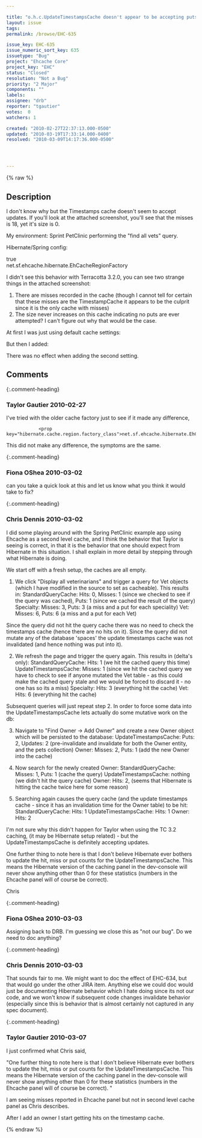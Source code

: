 ```yaml
---

title: "o.h.c.UpdateTimestampsCache doesn't appear to be accepting puts"
layout: issue
tags: 
permalink: /browse/EHC-635

issue_key: EHC-635
issue_numeric_sort_key: 635
issuetype: "Bug"
project: "Ehcache Core"
project_key: "EHC"
status: "Closed"
resolution: "Not a Bug"
priority: "2 Major"
components: ""
labels: 
assignee: "drb"
reporter: "tgautier"
votes:  0
watchers: 1

created: "2010-02-27T22:37:13.000-0500"
updated: "2010-03-19T17:33:14.000-0400"
resolved: "2010-03-09T14:17:36.000-0500"




---
```


{% raw %}

## Description

<div markdown="1" class="description">

I don't know why but the Timestamps cache doesn't seem to accept updates.  If you'll look at the attached screenshot, you'll see that the misses is 18, yet it's size is 0.

My environment:
Sprint PetClinic performing the "find all vets" query.  

Hibernate/Spring config:

<prop key="hibernate.cache.use\_query\_cache">true</prop>          
<prop key="hibernate.cache.region.factory\_class">net.sf.ehcache.hibernate.EhCacheRegionFactory</prop>


I didn't see this behavior with Terracotta 3.2.0, you can see two strange things in the attached screenshot:
1) There are misses recorded in the cache (though I cannot tell for certain that these misses are the TimestampCache it appears to be the culprit since it is the only cache with misses)
2) The size never increases on this cache indicating no puts are ever attempted?  I can't figure out why that would be the case.

At first I was just using default cache settings:
  <defaultCache
            maxElementsInMemory="0"
            eternal="false"
            timeToIdleSeconds="1200"
            timeToLiveSeconds="1200">
            <terracotta />
  </defaultCache>

But then I added:
 <cache name="org.hibernate.cache.UpdateTimestampsCache"
         eternal="true">
         <terracotta />
  </cache>

There was no effect when adding the second setting.

</div>

## Comments


{:.comment-heading}
### **Taylor Gautier** <span class="date">2010-02-27</span>

<div markdown="1" class="comment">

I've tried with the older cache factory just to see if it made any difference,

                <prop key="hibernate.cache.region.factory_class">net.sf.ehcache.hibernate.EhCacheRegionFactory</prop>

This did not make any difference, the symptoms are the same.

</div>


{:.comment-heading}
### **Fiona OShea** <span class="date">2010-03-02</span>

<div markdown="1" class="comment">

can you take a quick look at this and let us know what you think it would take to fix?

</div>


{:.comment-heading}
### **Chris Dennis** <span class="date">2010-03-02</span>

<div markdown="1" class="comment">

I did some playing around with the Spring PetClinic example app using Ehcache as a second level cache, and I think the behavior that Taylor is seeing is correct, in that it is the behavior that one should expect from Hibernate in this situation.  I shall explain in more detail by stepping through what Hibernate is doing.

We start off with a fresh setup, the caches are all empty.

1. We click "Display all veterinarians" and trigger a query for Vet objects (which I have modified in the source to set as cacheable).  This results in:
StandardQueryCache: Hits: 0, Misses: 1 (since we checked to see if the query was cached), Puts: 1 (since we cached the result of the query)
Specialty: Misses: 3, Puts: 3 (a miss and a put for each speciality)
Vet: Misses: 6, Puts: 6 (a miss and a put for each Vet)

Since the query did not hit the query cache there was no need to check the timestamps cache (hence there are no hits on it).  Since the query did not mutate any of the database 'spaces' the update timestamps cache was not invalidated (and hence nothing was put into it).

2. We refresh the page and trigger the query again.  This results in (delta's only):
StandardQueryCache: Hits: 1 (we hit the cached query this time)
UpdateTimestampsCache: Misses: 1 (since we hit the cached query we have to check to see if anyone mutated the Vet table - as this could make the cached query stale and we would be forced to discard it - no one has so its a miss)
Specialty: Hits: 3 (everything hit the cache)
Vet: Hits: 6 (everything hit the cache)

Subsequent queries will just repeat step 2.  In order to force some data into the UpdateTimestampsCache lets actually do some mutative work on the db:

3. Navigate to "Find Owner -> Add Owner" and create a new Owner object which will be persisted to the database:
UpdateTimestampsCache: Puts: 2, Updates: 2 (pre-invalidate and invalidate for both the Owner entity, and the pets collection)
Owner: Misses: 2, Puts: 1 (add the new Owner into the cache)

4. Now search for the newly created Owner:
StandardQueryCache: Misses: 1, Puts: 1 (cache the query)
UpdateTimestampsCache: nothing (we didn't hit the query cache)
Owner: Hits: 2, (seems that Hibernate is hitting the cache twice here for some reason)

5. Searching again causes the query cache (and the update timestamps cache - since it has an invalidation time for the Owner table) to be hit:
StandardQueryCache: Hits: 1
UpdateTimestampsCache: Hits: 1
Owner: Hits: 2

I'm not sure why this didn't happen for Taylor when using the TC 3.2 caching, (it may be Hibernate setup related) - but the UpdateTimestampsCache is definitely accepting updates.

One further thing to note here is that I don't believe Hibernate ever bothers to update the hit, miss or put counts for the UpdateTimestampsCache.  This means the Hibernate version of the caching panel in the dev-console will never show anything other than 0 for these statistics (numbers in the Ehcache panel will of course be correct).

Chris

</div>


{:.comment-heading}
### **Fiona OShea** <span class="date">2010-03-03</span>

<div markdown="1" class="comment">

Assigning back to DRB. I'm guessing we close this as "not our bug". Do we need to doc anything?

</div>


{:.comment-heading}
### **Chris Dennis** <span class="date">2010-03-03</span>

<div markdown="1" class="comment">

That sounds fair to me.  We might want to doc the effect of EHC-634, but that would go under the other JIRA item.  Anything else we could doc would just be documenting Hibernate behavior which I hate doing since its not our code, and we won't know if subsequent code changes invalidate behavior (especially since this is behavior that is almost certainly not captured in any spec document).

</div>


{:.comment-heading}
### **Taylor Gautier** <span class="date">2010-03-07</span>

<div markdown="1" class="comment">

I just confirmed what Chris said,

"One further thing to note here is that I don't believe Hibernate ever bothers to update the hit, miss or put counts for the UpdateTimestampsCache. This means the Hibernate version of the caching panel in the dev-console will never show anything other than 0 for these statistics (numbers in the Ehcache panel will of course be correct). "

I am seeing misses reported in Ehcache panel but not in second level cache panel as Chris describes.   

After I add an owner I start getting hits on the timestamp cache.

</div>



{% endraw %}
